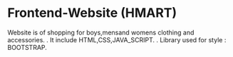 # Frontend-Website (HMART)

Website is of shopping for boys,mensand womens clothing and accessories. 
.
It include HTML,CSS,JAVA_SCRIPT.
.
Library used for style : BOOTSTRAP.
